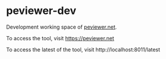 # peviewer-dev
Development working space of [peviewer.net](https://github.com/anders-liu/peviewer).

To access the tool, visit https://peviewer.net

To access the latest of the tool, visit http://localhost:8011/latest
